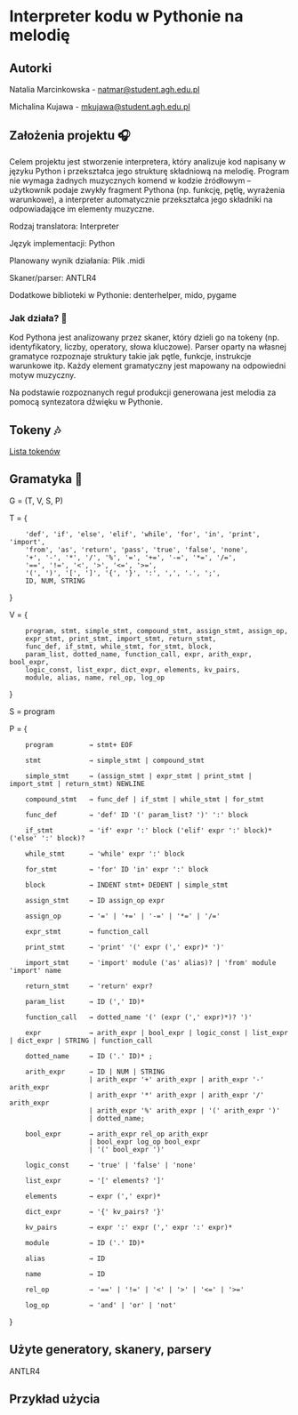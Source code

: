 # Interpreter kodu w Pythonie na melodię

## Autorki
Natalia Marcinkowska - natmar@student.agh.edu.pl

Michalina Kujawa - mkujawa@student.agh.edu.pl

## Założenia projektu 🎧
Celem projektu jest stworzenie interpretera, który analizuje kod napisany w języku Python i przekształca jego strukturę składniową na melodię. 
Program nie wymaga żadnych muzycznych komend w kodzie źródłowym – użytkownik podaje zwykły fragment Pythona (np. funkcję, pętlę, wyrażenia warunkowe), a interpreter automatycznie przekształca jego składniki na odpowiadające im elementy muzyczne.

Rodzaj translatora: Interpreter

Język implementacji: Python

Planowany wynik działania: Plik .midi

Skaner/parser: ANTLR4

Dodatkowe biblioteki w Pythonie: denterhelper, mido, pygame

### Jak działa? 🎤

Kod Pythona jest analizowany przez skaner, który dzieli go na tokeny (np. identyfikatory, liczby, operatory, słowa kluczowe). Parser oparty na własnej gramatyce rozpoznaje struktury takie jak pętle, funkcje, instrukcje warunkowe itp. Każdy element gramatyczny jest mapowany na odpowiedni motyw muzyczny.

Na podstawie rozpoznanych reguł produkcji generowana jest melodia za pomocą syntezatora dźwięku w Pythonie.
## Tokeny 🎶

[Lista tokenów](tokeny/tokeny)

## Gramatyka 🎼

G = (T, V, S, P)

T = {

        'def', 'if', 'else', 'elif', 'while', 'for', 'in', 'print', 'import', 
        'from', 'as', 'return', 'pass', 'true', 'false', 'none',
        '+', '-', '*', '/', '%', '=', '+=', '-=', '*=', '/=',
        '==', '!=', '<', '>', '<=', '>=',
        '(', ')', '[', ']', '{', '}', ':', ',', '.', ';',
        ID, NUM, STRING
        
}

V = {

        program, stmt, simple_stmt, compound_stmt, assign_stmt, assign_op, 
        expr_stmt, print_stmt, import_stmt, return_stmt,
        func_def, if_stmt, while_stmt, for_stmt, block,
        param_list, dotted_name, function_call, expr, arith_expr, bool_expr, 
        logic_const, list_expr, dict_expr, elements, kv_pairs,
        module, alias, name, rel_op, log_op
        
}

S = program

P = {

        program         → stmt+ EOF
    
        stmt            → simple_stmt | compound_stmt
    
        simple_stmt     → (assign_stmt | expr_stmt | print_stmt | import_stmt | return_stmt) NEWLINE
    
        compound_stmt   → func_def | if_stmt | while_stmt | for_stmt
    
        func_def        → 'def' ID '(' param_list? ')' ':' block
    
        if_stmt         → 'if' expr ':' block ('elif' expr ':' block)* ('else' ':' block)?
    
        while_stmt      → 'while' expr ':' block
    
        for_stmt        → 'for' ID 'in' expr ':' block
    
        block           → INDENT stmt+ DEDENT | simple_stmt
    
        assign_stmt     → ID assign_op expr
    
        assign_op       → '=' | '+=' | '-=' | '*=' | '/='
    
        expr_stmt       → function_call
    
        print_stmt      → 'print' '(' expr (',' expr)* ')'
    
        import_stmt     → 'import' module ('as' alias)? | 'from' module 'import' name
    
        return_stmt     → 'return' expr?
    
        param_list      → ID (',' ID)*
    
        function_call   → dotted_name '(' (expr (',' expr)*)? ')'
    
        expr            → arith_expr | bool_expr | logic_const | list_expr | dict_expr | STRING | function_call

        dotted_name     → ID ('.' ID)* ;
        
        arith_expr      → ID | NUM | STRING
                        | arith_expr '+' arith_expr | arith_expr '-' arith_expr
                        | arith_expr '*' arith_expr | arith_expr '/' arith_expr
                        | arith_expr '%' arith_expr | '(' arith_expr ')'
                        | dotted_name;
    
        bool_expr       → arith_expr rel_op arith_expr
                        | bool_expr log_op bool_expr
                        | '(' bool_expr ')'
    
        logic_const     → 'true' | 'false' | 'none'
    
        list_expr       → '[' elements? ']'
    
        elements        → expr (',' expr)*
    
        dict_expr       → '{' kv_pairs? '}'
    
        kv_pairs        → expr ':' expr (',' expr ':' expr)*
    
        module          → ID ('.' ID)*
    
        alias           → ID
    
        name            → ID
    
        rel_op          → '==' | '!=' | '<' | '>' | '<=' | '>='
    
        log_op          → 'and' | 'or' | 'not'
        
}


## Użyte generatory, skanery, parsery
ANTLR4

## Przykład użycia

##
